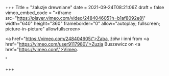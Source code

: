 +++
Title = "żaluzje drewniane"
date = 2021-09-24T08:21:06Z
draft = false
vimeo_embed_code = "<iframe src=\"https://player.vimeo.com/video/248404605?h=b1af8092e8\" width=\"640\" height=\"360\" frameborder=\"0\" allow=\"autoplay; fullscreen; picture-in-picture\" allowfullscreen></iframe> <p><a href=\"https://vimeo.com/248404605\">Żaba, ż&oacute;łw i inni</a> from <a href=\"https://vimeo.com/user9117980\">Zuzia Buszewicz</a> on <a href=\"https://vimeo.com\">Vimeo</a>.</p>"

+++
